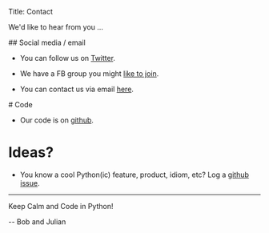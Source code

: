Title: Contact

We'd like to hear from you ...

## Social media / email

* You can follow us on <a href="https://twitter.com/pybites" target="_blank">Twitter</a>.

* We have a FB group you might <a href="https://www.facebook.com/groups/1305028816183522/" target="_blank">like to join</a>.

* You can contact us via email [here](mailto:pybitesblog@gmail.com).

# Code

* Our code is on <a href="https://github.com/pybites" target="_blank">github</a>.

# Ideas?

* You know a cool Python(ic) feature, product, idiom, etc? Log a <a href="https://github.com/pybites/blog_code/issues/new" target="_blank">github issue</a>.

---

Keep Calm and Code in Python!

-- Bob and Julian
